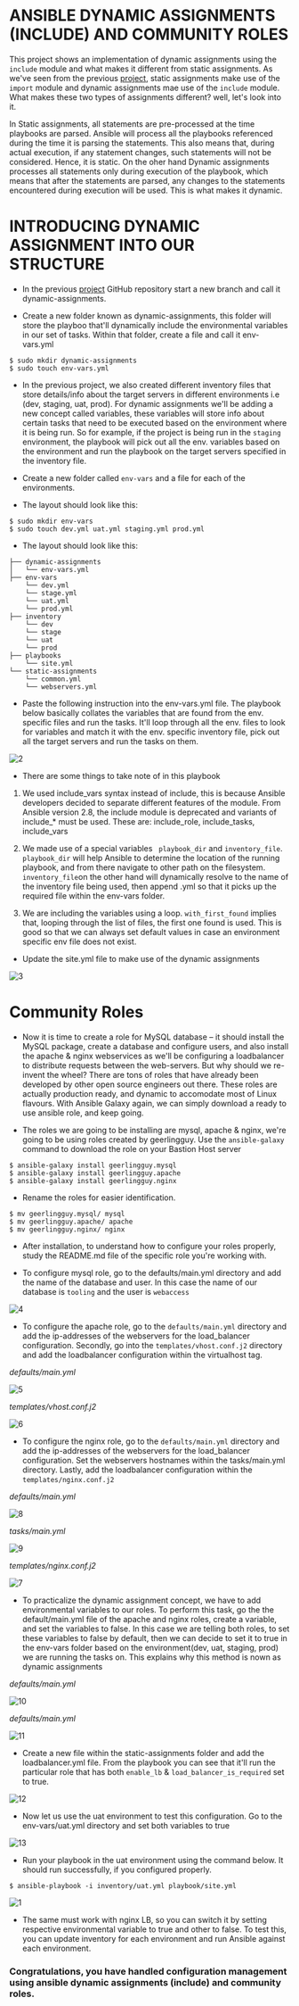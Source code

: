 # ANSIBLE DYNAMIC ASSIGNMENTS (INCLUDE) AND COMMUNITY ROLES

This project shows an implementation of dynamic assignments using the `include` module and what makes it different from static assignments. As we've seen from the previous [project](https://github.com/brpo01/ansible-static-12/blob/master/ansible-static-12.md), static assignments make use of the `import` module and dynamic assignments mae use of the `include` module. What makes these two types of assignments different? well, let's look into it.

In Static assignments, all statements are pre-processed at the time playbooks are parsed. Ansible will process all the playbooks referenced during the time it is parsing the statements. This also means that, during actual execution, if any statement changes, such statements will not be considered. Hence, it is static. On the oher hand Dynamic assignments processes all statements only during execution of the playbook, which means that after the statements are parsed, any changes to the statements encountered during execution will be used. This is what makes it dynamic.

# INTRODUCING DYNAMIC ASSIGNMENT INTO OUR STRUCTURE
- In the previous [project](https://github.com/brpo01/ansible-static-12/blob/master/ansible-static-12.md) GitHub repository start a new branch and call it dynamic-assignments.

- Create a new folder known as dynamic-assignments, this folder will store the playboo that'll dynamically include the environmental variables in our set of tasks. Within that folder, create a file and call it env-vars.yml

```
$ sudo mkdir dynamic-assignments
$ sudo touch env-vars.yml
```
- In the previous project, we also created different inventory files that store details/info about the target servers in different environments i.e (dev, staging, uat, prod). For dynamic assignments we'll be adding a new concept called variables, these variables will store info about certain tasks that need to be executed based on the environment where it is being run. So for example, if the project is being run in the `staging` environment, the playbook will pick out all the env. variables based on the environment and run the playbook on the target servers specified in the inventory file. 

- Create a new folder called `env-vars` and a file for each of the environments.

- The layout should look like this:

```
$ sudo mkdir env-vars
$ sudo touch dev.yml uat.yml staging.yml prod.yml
```
- The layout should look like this:

```
├── dynamic-assignments
│   └── env-vars.yml
├── env-vars
    └── dev.yml
    └── stage.yml
    └── uat.yml
    └── prod.yml
├── inventory
    └── dev
    └── stage
    └── uat
    └── prod
├── playbooks
    └── site.yml
└── static-assignments
    └── common.yml
    └── webservers.yml

```

- Paste the following instruction into the env-vars.yml file. The playbook below basically collates the variables that are found from the env. specific files and run the tasks. It'll loop through all the env. files to look for variables and match it with the env. specific inventory file, pick out all the target servers and run the tasks on them.

![2](https://user-images.githubusercontent.com/47898882/130084408-86d2a080-fb91-4776-bb05-6f5874487fe4.JPG)

- There are some things to take note of in this playbook

1. We used include_vars syntax instead of include, this is because Ansible developers decided to separate different features of the module. From Ansible version 2.8, the include module is deprecated and variants of include_* must be used. These are: include_role, include_tasks, include_vars

2. We made use of a special variables ` playbook_dir` and `inventory_file`. `playbook_dir` will help Ansible to determine the location of the running playbook, and from there navigate to other path on the filesystem. `inventory_file`on the other hand will dynamically resolve to the name of the inventory file being used, then append .yml so that it picks up the required file within the env-vars folder.

3. We are including the variables using a loop. `with_first_found` implies that, looping through the list of files, the first one found is used. This is good so that we can always set default values in case an environment specific env file does not exist.

- Update the site.yml file to make use of the dynamic assignments

![3](https://user-images.githubusercontent.com/47898882/130086691-60205268-fb49-41a0-b034-68598cd049f7.JPG)


# Community Roles
- Now it is time to create a role for MySQL database – it should install the MySQL package, create a database and configure users, and also install the apache & nginx webservices as we'll be configuring a loadbalancer to distribute requests between the web-servers. But why should we re-invent the wheel? There are tons of roles that have already been developed by other open source engineers out there. These roles are actually production ready, and dynamic to accomodate most of Linux flavours. With Ansible Galaxy again, we can simply download a ready to use ansible role, and keep going.

- The roles we are going to be installing are mysql, apache & nginx, we're going to be using roles created by geerlingguy. Use the `ansible-galaxy` command to download the role on your Bastion Host server

```
$ ansible-galaxy install geerlingguy.mysql
$ ansible-galaxy install geerlingguy.apache
$ ansible-galaxy install geerlingguy.nginx
```
- Rename the roles for easier identification.

```
$ mv geerlingguy.mysql/ mysql
$ mv geerlingguy.apache/ apache
$ mv geerlingguy.nginx/ nginx
```
- After installation, to understand how to configure your roles properly, study the README.md file of the specific role you're working with.

- To configure mysql role, go to the defaults/main.yml directory and add the name of the database and user. In this case the name of our database is `tooling` and the user is `webaccess`

![4](https://user-images.githubusercontent.com/47898882/130089218-91199a54-c48d-4ec8-bf19-03ab611a3350.JPG)

- To configure the apache role, go to the `defaults/main.yml` directory and add the ip-addresses of the webservers for the load_balancer configuration. Secondly, go into the `templates/vhost.conf.j2` directory and add the loadbalancer configuration within the virtualhost tag. 

*defaults/main.yml*

![5](https://user-images.githubusercontent.com/47898882/130089646-d1218ad9-eaa0-47aa-bf9b-2a5e0fe2331f.JPG)

*templates/vhost.conf.j2*

![6](https://user-images.githubusercontent.com/47898882/130090545-cfc8ca2e-7289-44bd-9fed-8c0a6230441a.JPG)

- To configure the nginx role, go to the `defaults/main.yml` directory and add the ip-addresses of the webservers for the load_balancer configuration. Set the webservers hostnames within the tasks/main.yml directory. Lastly, add the loadbalancer configuration within the `templates/nginx.conf.j2`

*defaults/main.yml*

![8](https://user-images.githubusercontent.com/47898882/130092099-eb8cb24b-4101-4d81-a24f-a8bbfebc91cb.JPG)

*tasks/main.yml*

![9](https://user-images.githubusercontent.com/47898882/130092111-61bcb5b5-1a2e-40b1-8e79-d427443875b8.JPG)

*templates/nginx.conf.j2*

![7](https://user-images.githubusercontent.com/47898882/130092718-0e8e4dbd-95a9-4353-a785-e528416243ae.JPG)

- To practicalize the dynamic assignment concept, we have to add environmental variables to our roles. To perform this task, go the the default/main.yml file of the apache and nginx roles, create a variable, and set the variables to false. In this case we are telling both roles, to set these variables to false by default, then we can decide to set it to true in the env-vars folder based on the environment(dev, uat, staging, prod) we are running the tasks on. This explains why this method is nown as dynamic assignments

*defaults/main.yml*

![10](https://user-images.githubusercontent.com/47898882/130093789-6b29d0d3-5331-4633-a11f-cb4ab64b62e8.JPG)

*defaults/main.yml*

![11](https://user-images.githubusercontent.com/47898882/130093803-25f5485e-f09a-43fe-b733-cb2dd103c4d6.JPG)

- Create a new file within the static-assignments folder and add the loadbalancer.yml file. From the playbook you can see that it'll run the particular role that has both `enable_lb` & `load_balancer_is_required` set to true.

![12](https://user-images.githubusercontent.com/47898882/130094865-33825ea9-ad09-42d9-9035-e49c1b7635fd.JPG)

- Now let us use the uat environment to test this configuration. Go to the env-vars/uat.yml directory and set both variables to true

![13](https://user-images.githubusercontent.com/47898882/130095697-034cbc13-fa67-4a9b-b815-d9cf586d2769.JPG)

- Run your playbook in the uat environment using the command below. It should run successfully, if you configured properly.

```
$ ansible-playbook -i inventory/uat.yml playbook/site.yml
```
![1](https://user-images.githubusercontent.com/47898882/130096037-9185348e-7f67-4dde-86ea-0dad0bc3fdc2.JPG)

- The same must work with nginx LB, so you can switch it by setting respective environmental variable to true and other to false. To test this, you can update inventory for each environment and run Ansible against each environment. 

### Congratulations, you have handled configuration management using ansible dynamic assignments (include) and community roles.

